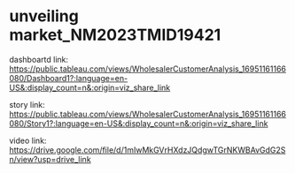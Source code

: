 # unveiling market_NM2023TMID19421


dashboartd link: https://public.tableau.com/views/WholesalerCustomerAnalysis_16951161166080/Dashboard1?:language=en-US&:display_count=n&:origin=viz_share_link

story link: https://public.tableau.com/views/WholesalerCustomerAnalysis_16951161166080/Story1?:language=en-US&:display_count=n&:origin=viz_share_link


video link: https://drive.google.com/file/d/1mIwMkGVrHXdzJQdgwTGrNKWBAvGdG2Sn/view?usp=drive_link
